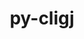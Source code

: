 ---
title: "py-cligj"
layout: cache
categories: [package, develop]
meta: {"compilers": ["none"], "num_specs": 18, "num_specs_by_stack": {"ml-darwin-aarch64-mps": 6, "ml-linux-aarch64-cpu": 6, "ml-linux-aarch64-cuda": 6, "ml-linux-x86_64-cpu": 6, "ml-linux-x86_64-cuda": 6, "root": 18}, "oss": ["sequoia", "ubuntu24.04"], "platforms": ["darwin", "linux"], "stacks": ["ml-darwin-aarch64-mps", "ml-linux-aarch64-cpu", "ml-linux-aarch64-cuda", "ml-linux-x86_64-cpu", "ml-linux-x86_64-cuda", "root"], "targets": ["aarch64", "x86_64_v3"], "versions": ["0.7.2"]}
spec_details: [{"compiler": "none", "hash": "24fx2xgwso2wux43yrwkeob7gimb52ir", "os": "ubuntu24.04", "platform": "linux", "size": "-", "stacks": ["ml-linux-x86_64-cpu", "ml-linux-x86_64-cuda", "root"], "target": "x86_64_v3", "variants": ["build_system=python_pip"], "versions": ["0.7.2"]}, {"compiler": "none", "hash": "26ld545gdetrwrk7lhf5dqzdamvbp5ep", "os": "ubuntu24.04", "platform": "linux", "size": "-", "stacks": ["ml-linux-x86_64-cpu", "ml-linux-x86_64-cuda", "root"], "target": "x86_64_v3", "variants": ["build_system=python_pip"], "versions": ["0.7.2"]}, {"compiler": "none", "hash": "3zbdfgzf3sr6rl24dfps6talnt4hutap", "os": "ubuntu24.04", "platform": "linux", "size": "-", "stacks": ["ml-linux-aarch64-cpu", "ml-linux-aarch64-cuda", "root"], "target": "aarch64", "variants": ["build_system=python_pip"], "versions": ["0.7.2"]}, {"compiler": "none", "hash": "4tcr7etkw6qcbyere7imk6xlqp3pb4s6", "os": "ubuntu24.04", "platform": "linux", "size": "-", "stacks": ["ml-linux-x86_64-cpu", "ml-linux-x86_64-cuda", "root"], "target": "x86_64_v3", "variants": ["build_system=python_pip"], "versions": ["0.7.2"]}, {"compiler": "none", "hash": "6eh2syy6rt2w5fauaz2fhwerd34zlfrs", "os": "ubuntu24.04", "platform": "linux", "size": "-", "stacks": ["ml-linux-x86_64-cpu", "ml-linux-x86_64-cuda", "root"], "target": "x86_64_v3", "variants": ["build_system=python_pip"], "versions": ["0.7.2"]}, {"compiler": "none", "hash": "6ovrzlsbqwern6jgbft5skdgfuxozbzy", "os": "ubuntu24.04", "platform": "linux", "size": "-", "stacks": ["ml-linux-x86_64-cpu", "ml-linux-x86_64-cuda", "root"], "target": "x86_64_v3", "variants": ["build_system=python_pip"], "versions": ["0.7.2"]}, {"compiler": "none", "hash": "beizbymg5xdi3behpfducnviw5hnj6mp", "os": "sequoia", "platform": "darwin", "size": "-", "stacks": ["ml-darwin-aarch64-mps", "root"], "target": "aarch64", "variants": ["build_system=python_pip"], "versions": ["0.7.2"]}, {"compiler": "none", "hash": "f7nsjhfxkzg3bhqt3px6avclay5mo5cd", "os": "ubuntu24.04", "platform": "linux", "size": "-", "stacks": ["ml-linux-x86_64-cpu", "ml-linux-x86_64-cuda", "root"], "target": "x86_64_v3", "variants": ["build_system=python_pip"], "versions": ["0.7.2"]}, {"compiler": "none", "hash": "fgro3qckwwcn7u4glms5mv4ryubn3ke4", "os": "sequoia", "platform": "darwin", "size": "-", "stacks": ["ml-darwin-aarch64-mps", "root"], "target": "aarch64", "variants": ["build_system=python_pip"], "versions": ["0.7.2"]}, {"compiler": "none", "hash": "h4ldqkxsw4unxzta5vcvpms7mtnohx5e", "os": "sequoia", "platform": "darwin", "size": "-", "stacks": ["ml-darwin-aarch64-mps", "root"], "target": "aarch64", "variants": ["build_system=python_pip"], "versions": ["0.7.2"]}, {"compiler": "none", "hash": "ikeopvvpbbpos7akvzup7ncnrppip4vu", "os": "ubuntu24.04", "platform": "linux", "size": "-", "stacks": ["ml-linux-aarch64-cpu", "ml-linux-aarch64-cuda", "root"], "target": "aarch64", "variants": ["build_system=python_pip"], "versions": ["0.7.2"]}, {"compiler": "none", "hash": "j4woe5qjstb2aenv3ksiuktzls33c7xj", "os": "ubuntu24.04", "platform": "linux", "size": "-", "stacks": ["ml-linux-aarch64-cpu", "ml-linux-aarch64-cuda", "root"], "target": "aarch64", "variants": ["build_system=python_pip"], "versions": ["0.7.2"]}, {"compiler": "none", "hash": "jr7pnpzyqmgch7sfrjifkarqdrgskmxz", "os": "ubuntu24.04", "platform": "linux", "size": "-", "stacks": ["ml-linux-aarch64-cpu", "ml-linux-aarch64-cuda", "root"], "target": "aarch64", "variants": ["build_system=python_pip"], "versions": ["0.7.2"]}, {"compiler": "none", "hash": "jtr6xb3wjby5kcpucfst6o2q3bgrmgdy", "os": "ubuntu24.04", "platform": "linux", "size": "-", "stacks": ["ml-linux-aarch64-cpu", "ml-linux-aarch64-cuda", "root"], "target": "aarch64", "variants": ["build_system=python_pip"], "versions": ["0.7.2"]}, {"compiler": "none", "hash": "qrnpszwvawdxiwmkg2gj47vrfsfrxv6x", "os": "sequoia", "platform": "darwin", "size": "-", "stacks": ["ml-darwin-aarch64-mps", "root"], "target": "aarch64", "variants": ["build_system=python_pip"], "versions": ["0.7.2"]}, {"compiler": "none", "hash": "rkkxsqylnqwncwfjy6dnlmstufzxwpf4", "os": "sequoia", "platform": "darwin", "size": "-", "stacks": ["ml-darwin-aarch64-mps", "root"], "target": "aarch64", "variants": ["build_system=python_pip"], "versions": ["0.7.2"]}, {"compiler": "none", "hash": "wywv3a5eopdffaphyc74apn6jamithge", "os": "ubuntu24.04", "platform": "linux", "size": "-", "stacks": ["ml-linux-aarch64-cpu", "ml-linux-aarch64-cuda", "root"], "target": "aarch64", "variants": ["build_system=python_pip"], "versions": ["0.7.2"]}, {"compiler": "none", "hash": "ygzd3dbw2rh27rr4rh6pg2oxlscm3mxw", "os": "sequoia", "platform": "darwin", "size": "-", "stacks": ["ml-darwin-aarch64-mps", "root"], "target": "aarch64", "variants": ["build_system=python_pip"], "versions": ["0.7.2"]}]
---